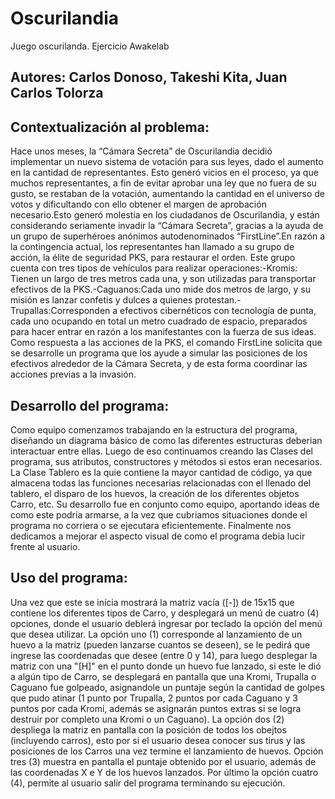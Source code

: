 # Oscurilandia
Juego oscurilanda. Ejercicio Awakelab

## Autores: Carlos Donoso, Takeshi Kita, Juan Carlos Tolorza

## Contextualización al problema:
  Hace unos meses, la “Cámara Secreta” de Oscurilandia decidió implementar un nuevo sistema de votación para sus leyes, dado el aumento en la cantidad de representantes.
Esto generó vicios en el proceso, ya que muchos representantes, a fin de evitar aprobar una ley que no fuera de su gusto, se restaban de la votación, aumentando la cantidad en el universo de votos y dificultando con ello obtener el margen de aprobación necesario.Esto generó molestia en los ciudadanos de Oscurilandia, y están considerando seriamente invadir la “Cámara Secreta”, gracias a la ayuda de un grupo de superhéroes anónimos autodenominados “FirstLine”.En razón a la contingencia actual, los representantes han llamado a su grupo de acción, la élite de seguridad PKS, para restaurar el orden. Este grupo cuenta con tres tipos de vehículos para realizar operaciones:-Kromis:  Tienen  un  largo  de  tres  metros  cada  una,  y  son  utilizadas  para  transportar efectivos de la PKS.-Caguanos:Cada uno mide dos metros de largo, y su misión es lanzar confetis y dulces a quienes protestan.-Trupallas:Corresponden  a  efectivos  cibernéticos  con  tecnología  de  punta,  cada  uno ocupando en total un metro cuadrado de espacio, preparados para hacer entrar en razón a los manifestantes con la fuerza de sus ideas.
Como  respuesta  a  las  acciones  de  la  PKS,  el  comando  FirstLine  solicita  que  se  desarrolle  un programa que los ayude a simular las posiciones de los efectivos alrededor de la Cámara Secreta, y de esta forma coordinar las acciones previas a la invasión.

## Desarrollo del programa:
  Como equipo comenzamos trabajando en la estructura del programa, diseñando un diagrama básico de como las diferentes estructuras deberian interactuar entre ellas. Luego de eso continuamos creando las Clases del programa, sus atributos, constructores y métodos si estos eran necesarios.
La Clase Tablero es la quie contiene la mayor cantidad de código, ya que almacena todas las funciones necesarias relacionadas con el llenado del tablero, el disparo de los huevos, la creación de los diferentes objetos Carro, etc. Su desarrollo fue en conjunto como equipo, aportando ideas de como este podría armarse, a la vez que cubriamos situaciones donde el programa no corriera o se ejecutara eficientemente. 
Finalmente nos dedicamos a mejorar el aspecto visual de como el programa debia lucir frente al usuario.

## Uso del programa:
  Una vez que este se inícia mostrará la matriz vacía ([-]) de 15x15 que contiene los diferentes tipos de Carro, y desplegará un menú de cuatro (4) opciones, donde el usuario deblerá ingresar por teclado la opción del menú que desea utilizar. La opción uno (1) corresponde al lanzamiento de un huevo a la matriz (pueden lanzarse cuantos se deseen), se le pedirá que ingrese las coordenadas que desee (entre 0 y 14), para luego desplegar la matriz con una "[H]" en el punto donde un huevo fue lanzado, si este le dió a algún tipo de Carro, se desplegará en pantalla que una Kromi, Trupalla o Caguano fue golpeado, asignandole un puntaje según la cantidad de golpes que pudo atinar (1 punto por Trupalla, 2 puntos por cada Caguano y 3 puntos por cada Kromi, además se asignarán puntos extras si se logra destruir por completo una Kromi o un Caguano). La opción dos (2) despliega la matriz en pantalla con la posición de todos los obejtos (incluyendo carros), esto por si el usuario desea conocer sus tirus y las posiciones de los Carros una vez termine el lanzamiento de huevos. Opción tres (3) muestra en pantalla el puntaje obtenido por el usuario, además de las coordenadas X e Y de los huevos lanzados. Por último la opción cuatro (4), permite al usuario salir del programa terminando su ejecución.

